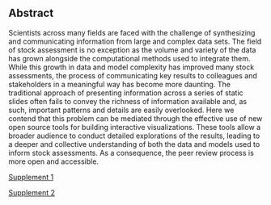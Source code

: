 ## Abstract

Scientists across many fields are faced with the challenge of synthesizing and communicating information from large and complex data sets. The field of stock assessment is no exception as the volume and variety of the data has grown alongside the computational methods used to integrate them. While this growth in data and model complexity has improved many stock assessments, the process of communicating key results to colleagues and stakeholders in a meaningful way has become more daunting. The traditional approach of presenting information across a series of static slides often fails to convey the richness of information available and, as such, important patterns and details are easily overlooked. Here we contend that this problem can be mediated through the effective use of new open source tools for building interactive visualizations. These tools allow a broader audience to conduct detailed explorations of the results, leading to a deeper and collective understanding of both the data and models used to inform stock assessments. As a consequence, the peer review process is more open and accessible.

[Supplement 1](https://github.com/PaulRegular/interactive-stock-assessment/blob/master/analysis/dashboards/getting_started.html)

[Supplement 2](https://media.githubusercontent.com/media/PaulRegular/interactive-stock-assessment/master/analysis/dashboards/NCAM_dashboard.html)
